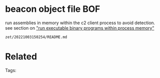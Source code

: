 # beacon object file BOF
run assemblies in memory within the c2 client process to avoid detection.
see section on ["run executable binary programs within process memory"](tricks/run-programs-in-memory.md)

` zet/20221003150254/README.md `

# Related


Tags:

    
